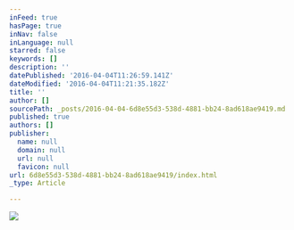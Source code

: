 ```yaml
---
inFeed: true
hasPage: true
inNav: false
inLanguage: null
starred: false
keywords: []
description: ''
datePublished: '2016-04-04T11:26:59.141Z'
dateModified: '2016-04-04T11:21:35.182Z'
title: ''
author: []
sourcePath: _posts/2016-04-04-6d8e55d3-538d-4881-bb24-8ad618ae9419.md
published: true
authors: []
publisher:
  name: null
  domain: null
  url: null
  favicon: null
url: 6d8e55d3-538d-4881-bb24-8ad618ae9419/index.html
_type: Article

---
```

![](https://the-grid-user-content.s3-us-west-2.amazonaws.com/04fe3681-b14b-449e-a6cb-73524b482c07.jpg)